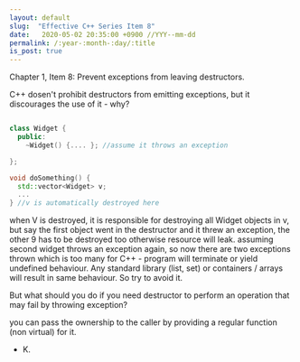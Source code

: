 ```yaml
---
layout: default
slug:  "Effective C++ Series Item 8"
date:   2020-05-02 20:35:00 +0900 //YYY--mm-dd
permalink: /:year-:month-:day/:title
is_post: true
---
```

Chapter 1, Item 8: Prevent exceptions from leaving destructors. <br>

C++ dosen't prohibit destructors from emitting exceptions, but it discourages the use of it - why? 
<!--more-->

```cpp

class Widget {
  public:
    ~Widget() {.... }; //assume it throws an exception

};

void doSomething() {
  std::vector<Widget> v;
  ... 
} //v is automatically destroyed here
```

when V is destroyed, it is responsible for destroying all Widget objects in v, but say the first object went in the destructor and it threw an exception, the other 9 has to be destroyed too otherwise resource will leak. assuming second widget throws an exception again, so now there are two exceptions thrown which is too many for C++ - program will terminate or yield undefined behaviour. Any standard library (list, set) or containers / arrays will result in same behaviour. So try to avoid it. 

But what should you do if you need destructor to perform an operation that may fail by throwing exception?

you can pass the ownership to the caller by providing a regular function (non virtual) for it. 

- K.